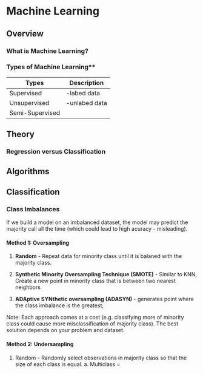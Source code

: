
# Machine Learning

## Overview

### What is Machine Learning?


### Types of Machine Learning**
|  Types         |  Description      |
|----------------|------------------|
|Supervised      |-labed data      |
|Unsupervised    | -unlabed data   |
|Semi-Supervised |                 |
  
## Theory

### Regression versus Classification


## Algorithms


## Classification

### Class Imbalances

If we build a model on an imbalanced dataset, the model may predict the majority call all the time (which could lead to high acuracy - misleading). 

#### Method 1: Oversampling 

1. **Random** - Repeat data for minority class until it is balaned with the majority class. 
	
2. **Synthetic Minority Oversampling Technique (SMOTE)** - Similar to KNN, Create a new point in minority class that is between two nearest neighbors
	
3. **ADAptive SYNthetic oversampling (ADASYN)** - generates point where the class imbalance is the greatest; 

Note: Each approach comes at a cost (e.g. classifying more of minority class could cause more misclassification of majority class). The best solution depends on your problem and dataset.

#### Method 2: Undersampling 
1. Random - Randomly select observations in majority class so that the size of each class is equal. 
	a. Multiclass = 
<!--stackedit_data:
eyJoaXN0b3J5IjpbMTg4ODkxMDI4MywtMjA2NTYyNjM1MywtMT
cxODg5Nzc5NSw3MjQ2NjczNzMsMTE1OTQzMzIxOSw2Mzk3Njk3
NjcsMzMxNTU4Njk2XX0=
-->